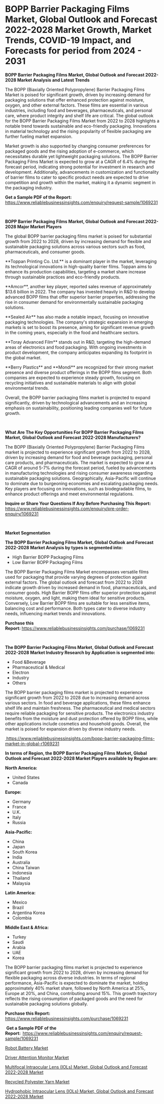 <p><h1>BOPP Barrier Packaging Films Market, Global Outlook and Forecast 2022-2028 Market Growth, Market Trends, COVID-19 Impact, and Forecasts for period from 2024 - 2031</h1></p><p><strong>BOPP Barrier Packaging Films Market, Global Outlook and Forecast 2022-2028 Market Analysis and Latest Trends</strong></p>
<p><p>The BOPP (Biaxially Oriented Polypropylene) Barrier Packaging Films Market is poised for significant growth, driven by increasing demand for packaging solutions that offer enhanced protection against moisture, oxygen, and other external factors. These films are essential in various industries, including food and beverages, pharmaceuticals, and personal care, where product integrity and shelf life are critical. The global outlook for the BOPP Barrier Packaging Films Market from 2022 to 2028 highlights a notable trend towards sustainable and eco-friendly packaging. Innovations in material technology and the rising popularity of flexible packaging are further fueling market expansion.</p><p>Market growth is also supported by changing consumer preferences for packaged goods and the rising adoption of e-commerce, which necessitates durable yet lightweight packaging solutions. The BOPP Barrier Packaging Films Market is expected to grow at a CAGR of 6.4% during the forecast period, indicating strong potential for investment in research and development. Additionally, advancements in customization and functionality of barrier films to cater to specific product needs are expected to drive competition and growth within the market, making it a dynamic segment in the packaging industry.</p></p>
<p><strong>Get a Sample PDF of the Report:&nbsp;</strong> <a href="https://www.reliablebusinessinsights.com/enquiry/request-sample/1069231?utm_campaign=41&utm_medium=2&utm_source=Github&utm_content=ia&utm_term=04122024&utm_id=bopp-barrier-packaging-films-market-global-outlook-and-forecast-2022-2028">https://www.reliablebusinessinsights.com/enquiry/request-sample/1069231</a></p>
<p>&nbsp;</p>
<p><strong>BOPP Barrier Packaging Films Market, Global Outlook and Forecast 2022-2028 Major Market Players</strong></p>
<p><p>The global BOPP barrier packaging films market is poised for substantial growth from 2022 to 2028, driven by increasing demand for flexible and sustainable packaging solutions across various sectors such as food, pharmaceuticals, and consumer goods.</p><p>**Toppan Printing Co. Ltd.** is a dominant player in the market, leveraging its technological innovations in high-quality barrier films. Toppan aims to enhance its production capabilities, targeting a market share increase through sustainable practices and eco-friendly products.</p><p>**Amcor**, another key player, reported sales revenue of approximately $13.6 billion in 2022. The company has invested heavily in R&D to develop advanced BOPP films that offer superior barrier properties, addressing the rise in consumer demand for environmentally sustainable packaging solutions.</p><p>**Sealed Air** has also made a notable impact, focusing on innovative packaging technologies. The company's strategic expansion in emerging markets is set to boost its presence, aiming for significant revenue growth in the coming years, especially in the food and healthcare sectors.</p><p>**Toray Advanced Film** stands out in R&D, targeting the high-demand areas of electronics and food packaging. With ongoing investments in product development, the company anticipates expanding its footprint in the global market.</p><p>**Berry Plastics** and **Mondi** are recognized for their strong market presence and diverse product offerings in the BOPP films segment. Both companies are expected to experience steady growth, focusing on recycling initiatives and sustainable materials to align with global environmental trends.</p><p>Overall, the BOPP barrier packaging films market is projected to expand significantly, driven by technological advancements and an increasing emphasis on sustainability, positioning leading companies well for future growth.</p></p>
<p>&nbsp;</p>
<p><strong>What Are The Key Opportunities For BOPP Barrier Packaging Films Market, Global Outlook and Forecast 2022-2028 Manufacturers?</strong></p>
<p><p>The BOPP (Biaxially Oriented Polypropylene) Barrier Packaging Films market is projected to experience significant growth from 2022 to 2028, driven by increasing demand for food and beverage packaging, personal care products, and pharmaceuticals. The market is expected to grow at a CAGR of around 5-7% during the forecast period, fueled by advancements in manufacturing technologies and rising consumer awareness regarding sustainable packaging solutions. Geographically, Asia-Pacific will continue to dominate due to burgeoning economies and escalating packaging needs. Key players are focusing on innovations, such as biodegradable films, to enhance product offerings and meet environmental regulations.</p></p>
<p><strong>Inquire or Share Your Questions If Any Before Purchasing This Report:</strong> <a href="https://www.reliablebusinessinsights.com/enquiry/pre-order-enquiry/1069231?utm_campaign=41&utm_medium=2&utm_source=Github&utm_content=ia&utm_term=04122024&utm_id=bopp-barrier-packaging-films-market-global-outlook-and-forecast-2022-2028">https://www.reliablebusinessinsights.com/enquiry/pre-order-enquiry/1069231</a></p>
<p>&nbsp;</p>
<p><strong>Market Segmentation</strong></p>
<p><strong>The BOPP Barrier Packaging Films Market, Global Outlook and Forecast 2022-2028 Market Analysis by types is segmented into:</strong></p>
<p><ul><li>High Barrier BOPP Packaging Films</li><li>Low Barrier BOPP Packaging Films</li></ul></p>
<p><p>The BOPP Barrier Packaging Films Market encompasses versatile films used for packaging that provide varying degrees of protection against external factors. The global outlook and forecast from 2022 to 2028 indicate growth driven by increased demand in food, pharmaceuticals, and consumer goods. High Barrier BOPP films offer superior protection against moisture, oxygen, and light, making them ideal for sensitive products. Conversely, Low Barrier BOPP films are suitable for less sensitive items, balancing cost and performance. Both types cater to diverse industry needs, influencing market trends and innovations.</p></p>
<p><strong>Purchase this Report:&nbsp;</strong><a href="https://www.reliablebusinessinsights.com/purchase/1069231?utm_campaign=41&utm_medium=2&utm_source=Github&utm_content=ia&utm_term=04122024&utm_id=bopp-barrier-packaging-films-market-global-outlook-and-forecast-2022-2028">https://www.reliablebusinessinsights.com/purchase/1069231</a></p>
<p>&nbsp;</p>
<p><strong>The BOPP Barrier Packaging Films Market, Global Outlook and Forecast 2022-2028 Market Industry Research by Application is segmented into:</strong></p>
<p><ul><li>Food &Beverage</li><li>Pharmaceutical & Medical</li><li>Electron</li><li>Industry</li><li>Others</li></ul></p>
<p><p>The BOPP barrier packaging films market is projected to experience significant growth from 2022 to 2028 due to increasing demand across various sectors. In food and beverage applications, these films enhance shelf life and maintain freshness. The pharmaceutical and medical sectors require reliable packaging for sensitive products. The electronics industry benefits from the moisture and dust protection offered by BOPP films, while other applications include cosmetics and household goods. Overall, the market is poised for expansion driven by diverse industry needs.</p></p>
<p><a href="https://www.reliablebusinessinsights.com/bopp-barrier-packaging-films-market-in-global-r1069231?utm_campaign=41&utm_medium=2&utm_source=Github&utm_content=ia&utm_term=04122024&utm_id=bopp-barrier-packaging-films-market-global-outlook-and-forecast-2022-2028">&nbsp;https://www.reliablebusinessinsights.com/bopp-barrier-packaging-films-market-in-global-r1069231</a></p>
<p><strong>In terms of Region, the BOPP Barrier Packaging Films Market, Global Outlook and Forecast 2022-2028 Market Players available by Region are:</strong></p>
<p>
    <p> <strong> North America: </strong>
        <ul>
            <li>United States</li>
            <li>Canada</li>
        </ul>
        </p> 
    <p> <strong> Europe: </strong>
        <ul>
            <li>Germany</li>
            <li>France</li>
            <li>U.K.</li>
            <li>Italy</li>
            <li>Russia</li>
        </ul>
        </p> 
    <p> <strong> Asia-Pacific: </strong>
        <ul>
            <li>China</li>
            <li>Japan</li>
            <li>South Korea</li>
            <li>India</li>
            <li>Australia</li>
            <li>China Taiwan</li>
            <li>Indonesia</li>
            <li>Thailand</li>
            <li>Malaysia</li>
        </ul>
        </p> 
    <p> <strong> Latin America: </strong>
        <ul>
            <li>Mexico</li>
            <li>Brazil</li>
            <li>Argentina Korea</li>
            <li>Colombia</li>
        </ul>
        </p> 
    <p> <strong> Middle East & Africa: </strong>
        <ul>
            <li>Turkey</li>
            <li>Saudi</li>
            <li>Arabia</li>
            <li>UAE</li>
            <li>Korea</li>
        </ul>
    </p>
    </p>
<p><p>The BOPP barrier packaging films market is projected to experience significant growth from 2022 to 2028, driven by increasing demand for flexible packaging across diverse industries. In terms of regional performance, Asia-Pacific is expected to dominate the market, holding approximately 40% market share, followed by North America at 25%, Europe at 20%, and China, contributing around 15%. This growth trajectory reflects the rising consumption of packaged goods and the need for sustainable packaging solutions globally.</p></p>
<p><strong>Purchase this Report: </strong><a href="https://www.reliablebusinessinsights.com/purchase/1069231?utm_campaign=41&utm_medium=2&utm_source=Github&utm_content=ia&utm_term=04122024&utm_id=bopp-barrier-packaging-films-market-global-outlook-and-forecast-2022-2028">https://www.reliablebusinessinsights.com/purchase/1069231</a></p>
<p>&nbsp;<strong>Get a Sample PDF of the Report:&nbsp;&nbsp;</strong><a href="https://www.reliablebusinessinsights.com/enquiry/request-sample/1069231?utm_campaign=41&utm_medium=2&utm_source=Github&utm_content=ia&utm_term=04122024&utm_id=bopp-barrier-packaging-films-market-global-outlook-and-forecast-2022-2028">https://www.reliablebusinessinsights.com/enquiry/request-sample/1069231</a></p>
<p><strong></strong></p>
<p><p><a href="https://www.linkedin.com/pulse/strategic-roadmap-success-global-robot-battery-market-analysis-gtrie?utm_campaign=41&utm_medium=2&utm_source=Github&utm_content=ia&utm_term=04122024&utm_id=bopp-barrier-packaging-films-market-global-outlook-and-forecast-2022-2028">Robot Battery Market</a></p><p><a href="https://issuu.com/reportprime-2/docs/driver-attention-monitor-market-size-2030.pptx?utm_campaign=41&utm_medium=2&utm_source=Github&utm_content=ia&utm_term=04122024&utm_id=bopp-barrier-packaging-films-market-global-outlook-and-forecast-2022-2028">Driver Attention Monitor Market</a></p><p><a href="https://github.com/mauripalmi/Market-Research-Report-List-5/blob/main/multifocal-intraocular-lens-iols-market-global-outlook-and-forecast-2022-2028-market.md?utm_campaign=41&utm_medium=2&utm_source=Github&utm_content=ia&utm_term=04122024&utm_id=bopp-barrier-packaging-films-market-global-outlook-and-forecast-2022-2028">Multifocal Intraocular Lens (IOLs) Market, Global Outlook and Forecast 2022-2028 Market</a></p><p><a href="https://issuu.com/reportprime-2/docs/recycled-polyester-yarn-market-size-2030.pptx?utm_campaign=41&utm_medium=2&utm_source=Github&utm_content=ia&utm_term=04122024&utm_id=bopp-barrier-packaging-films-market-global-outlook-and-forecast-2022-2028">Recycled Polyester Yarn Market</a></p><p><a href="https://github.com/sca704osol/Market-Research-Report-List-1/blob/main/hydrophobic-intraocular-lens-iols-market-global-outlook-and-forecast-2022-2028-market.md?utm_campaign=41&utm_medium=2&utm_source=Github&utm_content=ia&utm_term=04122024&utm_id=bopp-barrier-packaging-films-market-global-outlook-and-forecast-2022-2028">Hydrophobic Intraocular Lens (IOLs) Market, Global Outlook and Forecast 2022-2028 Market</a></p></p>